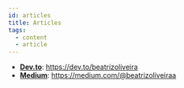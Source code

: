 ```yaml
---
id: articles
title: Articles
tags:
  - content
  - article
---
```


- [**Dev.to**](https://dev.to/beatrizoliveira): https://dev.to/beatrizoliveira
- [**Medium**](https://medium.com/@beatrizoliveiraa): https://medium.com/@beatrizoliveiraa
